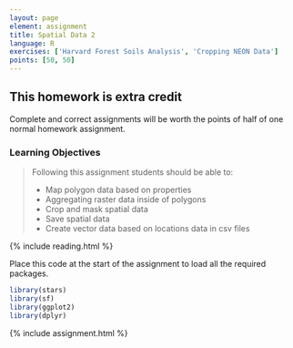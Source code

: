 ```yaml
---
layout: page
element: assignment
title: Spatial Data 2
language: R
exercises: ['Harvard Forest Soils Analysis', 'Cropping NEON Data']
points: [50, 50]
---
```


## This homework is extra credit  

Complete and correct assignments will be worth the points of half of one normal homework assignment. 

### Learning Objectives

> Following this assignment students should be able to:
>
> - Map polygon data based on properties
> - Aggregating raster data inside of polygons
> - Crop and mask spatial data
> - Save spatial data
> - Create vector data based on locations data in csv files

{% include reading.html %}

Place this code at the start of the assignment to load all the required packages.

```r
library(stars)
library(sf)
library(ggplot2)
library(dplyr)
```

{% include assignment.html %}
